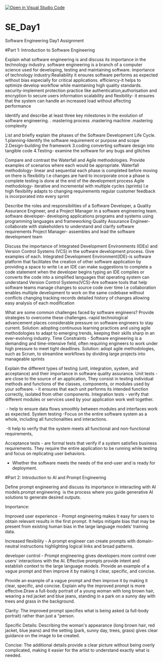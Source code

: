 [![Open in Visual Studio Code](https://classroom.github.com/assets/open-in-vscode-2e0aaae1b6195c2367325f4f02e2d04e9abb55f0b24a779b69b11b9e10269abc.svg)](https://classroom.github.com/online_ide?assignment_repo_id=18366162&assignment_repo_type=AssignmentRepo)
# SE_Day1
Software Engineering Day1 Assignment

#Part 1: Introduction to Software Engineering

Explain what software engineering is and discuss its importance in the technology industry. 
software engineering is a branch of a computer science  used for developing, testing and maintaining software.
importance of technology industry:Realiability it ensures software performs as expected without bias especially for critical applications.
efficiency-it helps to optimize develop workflow while maintaining high quality standards.
security-implement protection practice like authentication,authorisation and encryption to secure users information 
scalability and flexibility- it ensures that the system can handle an increased load without affecting performance 



Identify and describe at least three key milestones in the evolution of software engineering.
. mastering process
.mastering machine 
.mastering  complexity

List and briefly explain the phases of the Software Development Life Cycle.
1.planning-Identify the software requirement or purpose and scope 
2.Design-building the framework 
3.coding converting software design into tangible code 
4.Testing- examine the software for any bugs and glitches 

Compare and contrast the Waterfall and Agile methodologies. Provide examples of scenarios where each would be appropriate.
Waterfall methodology- linear and sequential each phase is completed before moving on there is flexibility
I.e changes are hard to incorporate once a phase is complete
testing is done at the end of the development process
Agile methodology- iterative and incremental with multiple cycles (sprints)
I.e high flexibility adapts to changing requirements
regular customer feedback is incorporated into every sprint



Describe the roles and responsibilities of a Software Developer, a Quality Assurance Engineer, and a Project Manager in a software engineering team.
software developer- developing applications programs and systems using programming languages and frameworking 
Quality Assurance Engineer- collaborate with stakeholders to understand and clarify software requirements 
Project Manager- assembles and lead the software development team

Discuss the importance of Integrated Development Environments (IDEs) and Version Control Systems (VCS) in the software development process. Give examples of each.
Integrated Development Environment(IDE)-is software platform that facilitates the creation of other software application by providing a space to write
I.e an IDE can make suggestions to complete a code statement when the developer begins typing 
an IDE compiles or converts the code into a simplified languages that operating system can understand 
Version Control Systems(VCS)-Are software tools that help software teams manage changes to source code over time 
I.e
collaboration enables multiple development to work on the same codebase without conflicts 
changing tracking records detailed history of changes allowing easy analysis of each modification 


What are some common challenges faced by software engineers? Provide strategies to overcome these challenges.-rapid technological advancement places considerable pressure on software engineers to stay current.
Solution: adopting continuous learning practices and using agile methodologies to adapt to emerging trends, keeping their skills sharp in an ever-evolving industry.
Time Constraints - Software engineering is a demanding and time-intensive field, often requiring engineers to work under high pressure to meet tight deadlines.
Solution: adopt agile methodologies, such as Scrum, to streamline workflows by dividing large projects into manageable sprints

Explain the different types of testing (unit, integration, system, and acceptance) and their importance in software quality assurance.
Unit tests - are close to the source of an application, They consist in testing individual methods and functions of the classes, components, or modules used by your software. - it ensures that each unit performs its intended function correctly, isolated from other components.
Integration tests - verify that different modules or services used by your application work well together.

 - help to ensure data flows smoothly between modules and interfaces work as expected.
System testing -Focus on the entire software system as a whole, including all functionalities and interactions.

 -It help to verify that the system meets all functional and non-functional requirements,

Acceptance tests - are formal tests that verify if a system satisfies business requirements. They require the entire application to be running while testing and focus on replicating user behaviors.

- Whether the software meets the needs of the end-user and is ready for deployment.



#Part 2: Introduction to AI and Prompt Engineering


Define prompt engineering and discuss its importance in interacting with AI models.prompt engineering  is the process where you guide generative AI solutions to generate desired outputs.

Importance:

Improved user experience - Prompt engineering makes it easy for users to obtain relevant results in the first prompt. It helps mitigate bias that may be present from existing human bias in the large language models’ training data.

Increased flexibility - A prompt engineer can create prompts with domain-neutral instructions highlighting logical links and broad patterns.

developer control - Prompt engineering gives developers more control over users' interactions with the AI. Effective prompts provide intent and establish context to the large language models. Provide an example of a vague prompt and then improve it by making it clear, specific, and concise.




Provide an example of a vague prompt and then improve it by making it clear, specific, and concise. Explain why the improved prompt is more effective.Draw a full-body portrait of a young woman with long brown hair, wearing a red jacket and blue jeans, standing in a park on a sunny day with trees and grass in the background.

Clarity: The improved prompt specifies what is being asked (a full-body portrait) rather than just a "person.

Specific Details: Describing the woman's appearance (long brown hair, red jacket, blue jeans) and the setting (park, sunny day, trees, grass) gives clear guidance on the image to be created.

Concise: The additional details provide a clear picture without being overly complicated, making it easier for the artist to understand exactly what is needed.


